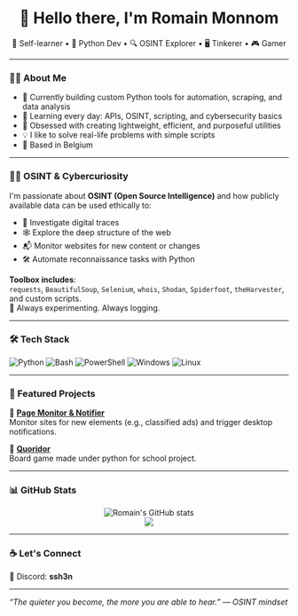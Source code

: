 <h1 align="center">👋 Hello there, I'm Romain Monnom</h1>
<p align="center">
  🧠 Self-learner • 🐍 Python Dev • 🔍 OSINT Explorer • 🖥️ Tinkerer • 🎮 Gamer
</p>

---

### 🧑‍💻 About Me

- 🔭 Currently building custom Python tools for automation, scraping, and data analysis  
- 🌱 Learning every day: APIs, OSINT, scripting, and cybersecurity basics  
- 🧰 Obsessed with creating lightweight, efficient, and purposeful utilities  
- 💡 I like to solve real-life problems with simple scripts  
- 📍 Based in Belgium

---

### 🕵️‍♂️ OSINT & Cybercuriosity

I'm passionate about **OSINT (Open Source Intelligence)** and how publicly available data can be used ethically to:

- 🔎 Investigate digital traces  
- 🕸️ Explore the deep structure of the web  
- 📬 Monitor websites for new content or changes  
- 🛠️ Automate reconnaissance tasks with Python  

**Toolbox includes**:  
`requests`, `BeautifulSoup`, `Selenium`, `whois`, `Shodan`, `Spiderfoot`, `theHarvester`, and custom scripts.  
🧪 Always experimenting. Always logging.

---

### 🛠️ Tech Stack

![Python](https://img.shields.io/badge/-Python-333333?style=flat&logo=python)
![Bash](https://img.shields.io/badge/-Bash-333333?style=flat&logo=gnu-bash)
![PowerShell](https://img.shields.io/badge/-PowerShell-333333?style=flat&logo=powershell)
![Windows](https://img.shields.io/badge/-Windows-333333?style=flat&logo=windows)
![Linux](https://img.shields.io/badge/-Linux-333333?style=flat&logo=linux)

---

### 📂 Featured Projects

🔹 **[Page Monitor & Notifier](https://github.com/empty-system/notifier)**  
Monitor sites for new elements (e.g., classified ads) and trigger desktop notifications.

🔹 **[Quoridor](https://github.com/empty-system/Quoridor)**  
Board game made under python for school project.

---

### 📊 GitHub Stats

<p align="center">
  <img src="https://github-readme-stats.vercel.app/api?username=empty-system&show_icons=true&theme=tokyonight&count_private=true" alt="Romain's GitHub stats" />
  <br>
  <img src="https://github-readme-streak-stats.herokuapp.com/?user=empty-systemb&theme=tokyonight" />
</p>

---

### ☕ Let's Connect

💬 Discord: **ssh3n**

---

_“The quieter you become, the more you are able to hear.” — OSINT mindset_
